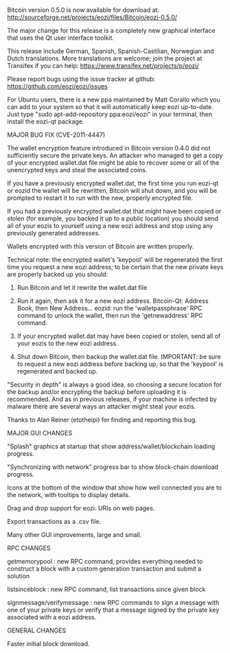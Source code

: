 Bitcoin version 0.5.0 is now available for download at:
http://sourceforge.net/projects/eozi/files/Bitcoin/eozi-0.5.0/

The major change for this release is a completely new graphical interface that uses the Qt user interface toolkit.

This release include German, Spanish, Spanish-Castilian, Norwegian and Dutch translations. More translations are welcome; join the project at Transifex if you can help:
https://www.transifex.net/projects/p/eozi/

Please report bugs using the issue tracker at github:
https://github.com/eozi/eozi/issues

For Ubuntu users, there is a new ppa maintained by Matt Corallo which you can add to your system so that it will automatically keep eozi up-to-date.  Just type "sudo apt-add-repository ppa:eozi/eozi" in your terminal, then install the eozi-qt package.

MAJOR BUG FIX  (CVE-2011-4447)

The wallet encryption feature introduced in Bitcoin version 0.4.0 did not sufficiently secure the private keys. An attacker who
managed to get a copy of your encrypted wallet.dat file might be able to recover some or all of the unencrypted keys and steal the
associated coins.

If you have a previously encrypted wallet.dat, the first time you run eozi-qt or eozid the wallet will be rewritten, Bitcoin will
shut down, and you will be prompted to restart it to run with the new, properly encrypted file.

If you had a previously encrypted wallet.dat that might have been copied or stolen (for example, you backed it up to a public
location) you should send all of your eozis to yourself using a new eozi address and stop using any previously generated addresses.

Wallets encrypted with this version of Bitcoin are written properly.

Technical note: the encrypted wallet's 'keypool' will be regenerated the first time you request a new eozi address; to be certain that the
new private keys are properly backed up you should:

1. Run Bitcoin and let it rewrite the wallet.dat file

2. Run it again, then ask it for a new eozi address.
Bitcoin-Qt: Address Book, then New Address...
eozid: run the 'walletpassphrase' RPC command to unlock the wallet,  then run the 'getnewaddress' RPC command.

3. If your encrypted wallet.dat may have been copied or stolen, send  all of your eozis to the new eozi address.

4. Shut down Bitcoin, then backup the wallet.dat file.
IMPORTANT: be sure to request a new eozi address before backing up, so that the 'keypool' is regenerated and backed up.

"Security in depth" is always a good idea, so choosing a secure location for the backup and/or encrypting the backup before uploading it is recommended. And as in previous releases, if your machine is infected by malware there are several ways an attacker might steal your eozis.

Thanks to Alan Reiner (etotheipi) for finding and reporting this bug.

MAJOR GUI CHANGES

"Splash" graphics at startup that show address/wallet/blockchain loading progress.

"Synchronizing with network" progress bar to show block-chain download progress.

Icons at the bottom of the window that show how well connected you are to the network, with tooltips to display details.

Drag and drop support for eozi: URIs on web pages.

Export transactions as a .csv file.

Many other GUI improvements, large and small.

RPC CHANGES

getmemorypool : new RPC command, provides everything needed to construct a block with a custom generation transaction and submit a solution

listsinceblock : new RPC command, list transactions since given block

signmessage/verifymessage : new RPC commands to sign a message with one of your private keys or verify that a message signed by the private key associated with a eozi address.

GENERAL CHANGES

Faster initial block download.
